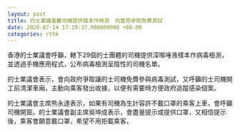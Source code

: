 ```yaml
---
layout: post
title: 的士業議會籲司機提供樣本作檢測　向當局爭取免費測試
date: 2020-07-14 17:19:37.000000000 +08:00
categories: rthk
---
```


香港的士業議會呼籲，轄下29個的士團體的司機提供深喉唾液樣本作病毒檢測，並透過手機應用程式，公布病毒檢測呈陰性的司機名單。

的士業議會表示，會向政府爭取讓的士司機免費參與病毒測試，又呼籲的士司機開工前清潔車廂，主動向乘客發出收據，以便有需要時方便政府追蹤感染個案。

的士業議會主席熊永達表示，如果有司機為生計容許不戴口罩的乘客上車，會呼籲司機開窗。的士業議會副主席吳坤成表示，會盡量提示或提供口罩，又相信提示後，乘客會願意戴口罩，希望不用拒載乘客。
